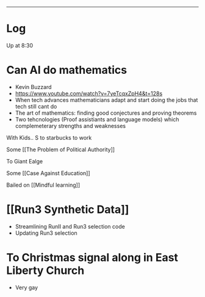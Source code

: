 
---

# Log

Up at 8:30 

# Can AI do mathematics
- Kevin Buzzard
- https://www.youtube.com/watch?v=7yeTcqxZpH4&t=128s
- When tech advances mathematicians adapt and start doing the jobs that tech still cant do
- The art of mathematics: finding good conjectures and proving theorems 
- Two tehcnologies (Proof assistiants and language models) which complemeterary strengths and weaknesses

With Kids.. S to starbucks to work

Some [[The Problem of Political Authority]]

To Giant Ealge

Some [[Case Against Education]]

Bailed on [[Mindful learning]]

# [[Run3 Synthetic Data]]
- Streamlining RunII and Run3 selection code
- Updating Run3 selection

# To Christmas signal along in East Liberty Church
- Very gay


